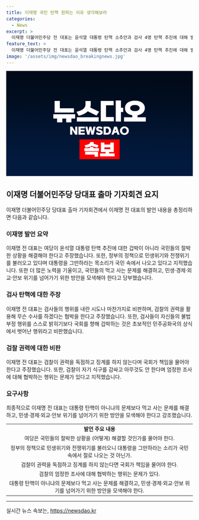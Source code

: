 ```yaml
---
title: 이재명 국민 탄핵 원하는 이유 생각해보라
categories:
  - News
excerpt: >
  이재명 더불어민주당 전 대표는 윤석열 대통령 탄핵 소추안과 검사 4명 탄핵 추진에 대해 발언했다. 그는 여당과 야당이 협력하여 국민의 이익을 최우선으로 고려해야 한다고 강조했으며, 검찰의 탄핵 추진을 내란 시도와 같다고 비판했다. 민생, 경제, 외교, 안보 위기를 넘어가는 방안을 모색하고 국민의 원망을 해소할 수 있는 방법을 모색해야 한다고 당부했다.
feature_text: >
  이재명 더불어민주당 전 대표는 윤석열 대통령 탄핵 소추안과 검사 4명 탄핵 추진에 대해 발언했다. 그는 여당과 야당이 협력하여 국민의 이익을 최우선으로 고려해야 한다고 강조했으며, 검찰의 탄핵 추진을 내란 시도와 같다고 비판했다. 민생, 경제, 외교, 안보 위기를 넘어가는 방안을 모색하고 국민의 원망을 해소할 수 있는 방법을 모색해야 한다고 당부했다.
image: '/assets/img/newsdao_breakingnews.jpg'
---
```


<p><img src="/assets/img/newsdao_breakingnews.jpg" alt="pcversion 속보" /></p>

<h2 data-ke-size="size26">이재명 더불어민주당 당대표 출마 기자회견 요지</h2>

<p data-ke-size="size16">이재명 더불어민주당 당대표 출마 기자회견에서 이재명 전 대표의 발언 내용을 총정리하면 다음과 같습니다.</p>

<h3>이재명 발언 요약</h3>

<p data-ke-size="size16">이재명 전 대표는 여당이 윤석열 대통령 탄핵 추진에 대한 겁박이 아니라 국민들의 절박한 상황을 해결해야 한다고 주장했습니다. 또한, 정부의 정책으로 민생위기와 전쟁위기를 불러오고 있다며 대통령을 그만하라는 목소리가 국민 속에서 나오고 있다고 지적했습니다. 또한 더 많은 노력을 기울이고, 국민들의 먹고 사는 문제를 해결하고, 민생·경제·외교·안보 위기를 넘어가기 위한 방안을 모색해야 한다고 당부했습니다.</p>

<h3>검사 탄핵에 대한 주장</h3>

<p data-ke-size="size16">이재명 전 대표는 검사들의 행위를 내란 시도나 마찬가지로 비판하며, 검찰의 권력을 활용해 무슨 수사를 하겠다는 협박을 한다고 주장했습니다. 또한, 검사들이 자신들의 불법 부정 행위를 스스로 밝히기보다 국회를 향해 겁박하는 것은 초보적인 민주공화국의 상식에서 벗어난 행위라고 비판했습니다.</p>

<h3>검찰 권력에 대한 비판</h3>

<p data-ke-size="size16">이재명 전 대표는 검찰이 권력을 독점하고 징계를 하지 않는다며 국회가 책임을 물어야 한다고 주장했습니다. 또한, 검찰이 자기 식구를 감싸고 아무것도 안 한다며 엄정한 조사에 대해 협박하는 행위는 문제가 있다고 지적했습니다.</p>

<h3>요구사항</h3>

<p data-ke-size="size16">최종적으로 이재명 전 대표는 대통령 탄핵이 아니냐의 문제보다 먹고 사는 문제를 해결하고, 민생·경제·외교·안보 위기를 넘어가기 위한 방안을 모색해야 한다고 강조했습니다.</p>

<table>
    <tr>
        <td style="text-align: center; height: 17px;"><b>발언 주요 내용</b></td>
    </tr>
    <tr>
        <td style="text-align: center; height: 17px;">여당은 국민들의 절박한 상황을 (어떻게) 해결할 것인가를 물어야 한다.</td>
    </tr>
    <tr>
        <td style="text-align: center; height: 17px;">정부의 정책으로 민생위기와 전쟁위기를 불러오니 대통령을 그만하라는 소리가 국민 속에서 절로 나오는 것 아닌가.</td>
    </tr>
    <tr>
        <td style="text-align: center; height: 17px;">검찰이 권력을 독점하고 징계를 하지 않는다면 국회가 책임을 물어야 한다.</td>
    </tr>
    <tr>
        <td style="text-align: center; height: 17px;">검찰의 엄정한 조사에 대해 협박하는 행위는 문제가 있다.</td>
    </tr>
    <tr>
        <td style="text-align: center; height: 17px;">대통령 탄핵이 아니냐의 문제보다 먹고 사는 문제를 해결하고, 민생·경제·외교·안보 위기를 넘어가기 위한 방안을 모색해야 한다.</td>
    </tr>
</table>

<p><hr></p>
실시간 뉴스 속보는, <a href="https://newsdao.kr" rel="dofollow">https://newsdao.kr</a>


